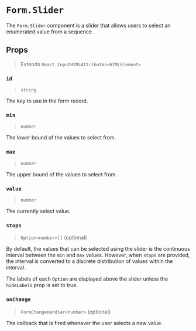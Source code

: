 # `Form.Slider`

The `Form.Slider` component is a slider that allows users to select an
enumerated value from a sequence.

## Props
> Extends `React.InputHTMLAttributes<HTMLElement>`

### `id`
> `string`

The key to use in the form record.

### `min`
> `number`

The lower bound of the values to select from.

### `max`
> `number`

The upper bound of the values to select from.

### `value`
> `number`

The currently select value.

### `stops`
> `Option<number>[]` (optional)

By default, the values that can be selected using the slider is the continuous
interval between the `min` and `max` values. However, when `stops` are provided,
the interval is converted to a discrete distribution of values within the
interval.

The labels of each `Option` are displayed above the slider unless the
`hideLabels` prop is set to true.

### `onChange`
> `FormChangeHandler<number>` (optional)

The callback that is fired whenever the user selects a new value.
